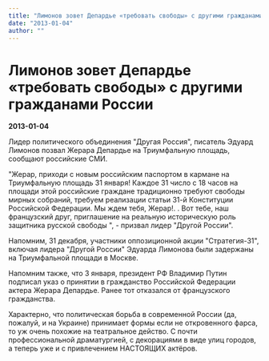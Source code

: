 ```yaml
---
title: "Лимонов зовет Депардье «требовать свободы» с другими гражданами России"
date: "2013-01-04"
author: ""
---
```


# Лимонов зовет Депардье «требовать свободы» с другими гражданами России

**2013-01-04** 

Лидер политического объединения "Другая Россия", писатель Эдуард Лимонов позвал Жерара Депардье на Триумфальную площадь, сообщают российские СМИ.

 "Жерар, приходи с новым российским паспортом в кармане на Триумфальную площадь 31 января! Каждое 31 число с 18 часов на площади этой российские граждане традиционно требуют свободы мирных собраний, требуем реализации статьи 31-й Конституции Российской Федерации. Мы ждем тебя, Жерар!. . Вот тебе, наш французский друг, приглашение на реальную историческую роль защитника русской свободы ", - призвал лидер "Другой России".

Напомним, 31 декабря, участники оппозиционной акции "Стратегия-31", включая лидера "Другой России" Эдуарда Лимонова были задержаны на Триумфальной площади в Москве.

Напомним также, что 3 января, президент РФ Владимир Путин подписал указ о принятии в гражданство Российской Федерации актера Жерара Депардье. Ранее тот отказался от французского гражданства.

Характерно, что политическая борьба в современной России (да, пожалуй, и на Украине) принимает формы если не откровенного фарса, то уж очень похожие на театральное действо. С почти профессиональной драматургией, с декорациями в виде улиц городов, а теперь уже и с привлечением НАСТОЯЩИХ актёров.